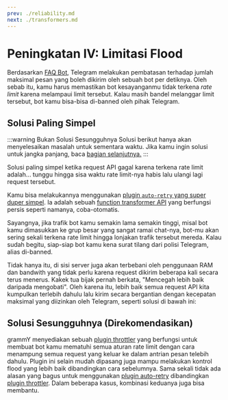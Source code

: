 ```yaml
---
prev: ./reliability.md
next: ./transformers.md
---
```


# Peningkatan IV: Limitasi Flood

Berdasarkan [FAQ Bot](https://core.telegram.org/bots/faq#my-bot-is-hitting-limits-how-do-i-avoid-this), Telegram melakukan pembatasan terhadap jumlah maksimal pesan yang boleh dikirim oleh sebuah bot per detiknya.
Oleh sebab itu, kamu harus memastikan bot kesayanganmu tidak terkena _rate limit_ karena melampaui limit tersebut.
Kalau masih bandel melanggar limit tersebut, bot kamu bisa-bisa di-banned oleh pihak Telegram.

## Solusi Paling Simpel

:::warning Bukan Solusi Sesungguhnya
Solusi berikut hanya akan menyelesaikan masalah untuk sementara waktu.
Jika kamu ingin solusi untuk jangka panjang, baca [bagian selanjutnya.](#solusi-sesungguhnya-direkomendasikan)
:::

Solusi paling simpel ketika request API gagal karena terkena rate limit adalah... tunggu hingga sisa waktu rate limit-nya habis lalu ulangi lagi request tersebut.

Kamu bisa melakukannya menggunakan [plugin `auto-retry` yang super duper simpel](../plugins/auto-retry.md).
Ia adalah sebuah [function transformer API](./transformers.md) yang berfungsi persis seperti namanya, coba-otomatis.

Sayangnya, jika trafik bot kamu semakin lama semakin tinggi, misal bot kamu dimasukkan ke grup besar yang sangat ramai chat-nya, bot-mu akan sering sekali terkena rate limit hingga lonjakan trafik tersebut mereda.
Kalau sudah begitu, siap-siap bot kamu kena surat tilang dari polisi Telegram, alias di-banned.

Tidak hanya itu, di sisi server juga akan terbebani oleh penggunaan RAM dan bandwith yang tidak perlu karena request dikirim beberapa kali secara terus menerus.
Kakek tua bijak pernah berkata, "Mencegah lebih baik daripada mengobati". Oleh karena itu, lebih baik semua request API kita kumpulkan terlebih dahulu lalu kirim secara bergantian dengan kecepatan maksimal yang diizinkan oleh Telegram, seperti solusi di bawah ini:

## Solusi Sesungguhnya (Direkomendasikan)

grammY menyediakan sebuah [plugin throttler](../plugins/transformer-throttler.md) yang berfungsi untuk membuat bot kamu mematuhi semua aturan rate limit dengan cara menampung semua request yang keluar ke dalam antrian pesan telebih dahulu.
Plugin ini selain mudah dipasang juga mampu melakukan kontrol flood yang lebih baik dibandingkan cara sebelumnya.
Sama sekali tidak ada alasan yang bagus untuk menggunakan [plugin auto-retry](../plugins/auto-retry.md) dibandingkan [plugin throttler](../plugins/transformer-throttler.md).
Dalam beberapa kasus, kombinasi keduanya juga bisa membantu.
